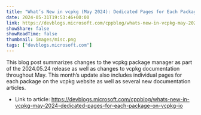 ```yaml
---
title: "What’s New in vcpkg (May 2024): Dedicated Pages for Each Package on vcpkg.io"
date: 2024-05-31T19:53:46+00:00
link: https://devblogs.microsoft.com/cppblog/whats-new-in-vcpkg-may-2024-dedicated-pages-for-each-package-on-vcpkg-io
showShare: false
showReadTime: false
thumbnail: images/misc.png
tags: ["devblogs.microsoft.com"]
---
```

This blog post summarizes changes to the vcpkg package manager as part of the 2024.05.24 release as well as changes to vcpkg documentation throughout May. This month’s update also includes individual pages for each package on the vcpkg website as well as several new documentation articles.

- Link to article: https://devblogs.microsoft.com/cppblog/whats-new-in-vcpkg-may-2024-dedicated-pages-for-each-package-on-vcpkg-io